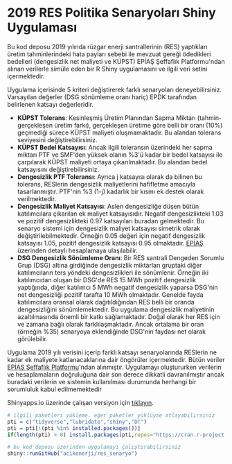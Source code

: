 # 2019 RES Politika Senaryoları Shiny Uygulaması

Bu kod deposu 2019 yılında rüzgar enerji santrallerinin (RES) yaptıkları üretim tahminlerindeki hata payları sebebi ile mevzuat gereği ödedikleri bedelleri (dengesizlik net maliyeti ve KÜPST) EPİAŞ Şeffaflık Platformu'ndan alınan verilerle simüle eden bir R Shiny uygulamasını ve ilgili veri setini içermektedir. 

Uygulama içerisinde 5 kriteri değiştirerek farklı senaryoları deneyebilirsiniz. Varsayılan değerler (DSG sönümleme oranı hariç) EPDK tarafından belirlenen katsayı değerleridir.

+ **KÜPST Tolerans**: Kesinleşmiş Üretim Planından Sapma Miktarı (tahmin-gerçekleşen üretim farkı), gerçekleşen üretime göre belli bir oranı (10%) geçmediği sürece KÜPST maliyeti oluşmamaktadır. Bu alandan tolerans seviyesini değiştirebilirsiniz.
+ **KÜPST Bedel Katsayısı**: Ancak ilgili toleransın üzerindeki her sapma miktarı PTF ve SMF'den yüksek olanın %3'ü kadar bir bedel katsayısı ile çarpılarak KÜPST maliyeti ortaya çıkarılmaktadır. Bu alandan bedel katsayısını değiştirebilirsiniz.
+ **Dengesizlik PTF Toleransı**: Ayrıca j katsayısı olarak da bilinen bu tolerans, RESlerin dengesizlik maliyetlerini hafifletme amacıyla tasarlanmıştır. PTF'nin %3 (1-j) kadarlık bir kısmı ek destek olarak verilmektedir.
+ **Dengesizlik Maliyet Katsayısı**: Aslen dengesizliğe düşen bütün katılımcılara çıkarılan ek maliyet katsayısıdır. Negatif dengesizlikteki 1.03 ve pozitif dengesizlikteki 0.97 katsayıları buradan gelmektedir. Bu senaryo sistemi için dengesizlik maliyet katsayısı simetrik olarak değiştirilebilmektedir. Örneğin 0.05 değeri için negatif dengesizlik katsayısı 1.05, pozitif dengesizlik katsayısı 0.95 olmaktadır. [EPİAŞ](https://www.epias.com.tr/uzlastirma/enerji-dengesizliklerinin-uzlastirmasi/) üzerinden detaylı hesaplamaya ulaşılabilir.
+ **DSG Dengesizlik Sönümleme Oranı**: Bir RES santrali Dengeden Sorumlu Grup (DSG) altına girdiğinde dengesizlik miktarları gruptaki diğer katılımcıların ters yöndeki dengesizlikleri ile sönümlenir. Örneğin iki katılımcıdan oluşan bir DSG'de RES 15 MWh pozitif dengesizlik yaptığında, diğer katılımcı 5 MWh negatif dengesizlik yaparsa DSG'nin net dengesizliği pozitif tarafta 10 MWh olmaktadır. Genelde fayda katılımcılara oransal olarak dağıtıldığından RES belli bir oranda dengesizliğini sönümlemektedir. Bu uygulama dengesizlik maliyetinin azaltılmasında önemli bir katkı sağlamaktadır. Doğal olarak her RES için ve zamana bağlı olarak farklılaşmaktadır. Ancak ortalama bir oran (örneğin %35) senaryoya eklendiğinde DSG'nin faydası net olarak görülebilir.

Uygulama 2019 yılı verisini içerip farklı katsayı senaryolarında RESlerin ne kadar ek maliyete katlanacaklarına dair öngörüler içermektedir. Bütün veriler [EPİAŞ Şeffaflık Platformu](https://seffaflik.epias.com.tr/transparency/)'ndan alınmıştır. Uygulamayı oluştururken verilerin ve hesaplamaların doğruluğuna dair son derece dikkatli davranılmıştır ancak buradaki verilerin ve sistemin kullanılması durumunda herhangi bir sorumluluk kabul edilmemektedir

Shinyapps.io üzerinde çalışan versiyon için [tıklayın](https://acikenerji.shinyapps.io/res_senaryo/).

```r
# ilgili paketleri yükleme. eğer paketler yüklüyse atlayabilirsiniz
pti = c("tidyverse","lubridate","shiny","DT")
pti = pti[!(pti %in% installed.packages())]
if(length(pti) > 0) install.packages(pti,repos="https://cran.r-project.org")

# bu kod deposu üzerinden uygulamayı çalıştırabilirsiniz
shiny::runGitHub("acikenerji/res_senaryo")
```
